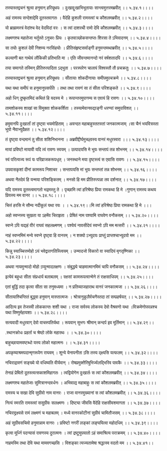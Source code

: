 तस्यास्तद्वचनं श्रुत्वा हनुमान् हरियूथपः ।
दुःखाद्दुःखाभिभूतायाः सान्त्वमुत्तरमब्रवीत् ।। ५.३४.१।।।।

अहं रामस्य सन्देशाद्देवि दूतस्तवागतः ।
वैदेहि कुशली रामस्त्वां च कौशलमब्रवीत् ।। ५.३४.२।।।।

यो ब्राह्ममस्त्रं वेदांश्च वेद वेदविदां वरः ।
स त्वां दाशरथी रामो देवि कौशलमब्रवीत् ।। ५.३४.३।।।।

लक्ष्मणश्च महातेजा भर्तुस्ते ऽनुचरः प्रियः ।
कृतवाञ्छोकसन्तप्तः शिरसा ते ऽभिवादनम् ।। ५.३४.४।।।।

सा तयोः कुशलं देवी निशम्य नरसिंहयोः ।
प्रीतिसंहृष्टसर्वाङ्गी हनुमन्तमथाब्रवीत् ।। ५.३४.५।।।।

कल्याणी बत गाथेयं लौकिकी प्रतिभाति मा ।
एति जीवन्तमानन्दो नरं वर्षशतादपि ।। ५.३४.६।।।।

तया समागते तस्मिन् प्रीतिरुत्पादिता ऽद्भुता ।
परस्परेण चालापं विश्वस्तौ तौ प्रचक्रतुः ।। ५.३४.७।।।।

तस्यास्तद्वचनं श्रुत्वा हनुमान् हरियूथपः ।
सीतायाः शोकदीनायाः समीपमुपचक्रमे ।। ५.३४.८।।।।

यथा यथा समीपं स हनुमानुपसर्पति ।
तथा तथा रावणं सा तं सीता परिशङ्कते ।। ५.३४.९।।।।

अहो धिग् दुष्कृतमिदं कथितं हि यदस्य मे ।
रूपान्तरमुपागम्य स एवायं हि रावणः ।। ५.३४.१०।।।।

तामशोकस्य शाखां सा विमुक्ता शोककर्शिता ।
तस्यामेवानवद्याङ्गी धरण्यां समुपाविशत् ।। ५.३४.११।।।।

हमुमानपि दुःखार्तां तां दृष्ट्वा भयमोहिताम् ।
अवन्दत महाबाहुस्ततस्तां जनकात्मजाम् ।सा चैनं भयवित्रस्ता भूयो नैवाभ्युदैक्षत ।। ५.३४.१२।।।।

तं दृष्ट्वा वन्दमानं तु सीता शशिनिभानना ।
अब्रवीद्दीर्घमुच्छ्वस्य वानरं मधुरस्वरा ।।। ५.३४.१३।।।।

मायां प्रविष्टो मायावी यदि त्वं रावणः स्वयम् ।
उत्पादयसि मे भूयः सन्तापं तन्न शोभनम् ।। ५.३४.१४।।।।

स्वं परित्यज्य रूपं यः परिव्राजकरूपधृत् ।
जनस्थाने मया दृष्टस्त्वं स एवासि रावणः ।। ५.३४.१५।।।।

उपवासकृशां दीनां कामरूप निशाचर ।
सन्तापयसि मां भूयः सन्तप्तां तन्न शोभनम् ।। ५.३४.१६।।।।

अथवा नैतदेवं हि यन्मया परिशङ्कितम् ।
मनसो हि मम प्रीतिरुत्पन्ना तव दर्शनात् ।। ५.३४.१७।।।।

यदि रामस्य दूतस्त्वमागतो भद्रमस्तु ते ।
पृच्छामि त्वां हरिश्रेष्ठ प्रिया रामकथा हि मे ।गुणान् रामस्य कथय प्रियस्य मम वानर ।। ५.३४.१८।।।।

चित्तं हरसि मे सौम्य नदीकूलं यथा रयः ।
। ५.३४.१९।।मि त्वां हरिश्रेष्ठ प्रिया रामकथा हि मे ।।।

अहो स्वप्नस्य सुखता या ऽहमेंव चिराहृता ।
प्रेषितं नाम पश्यामि राघवेण वनौकसम् ।। ५.३४.२०।।।।

स्वप्ने ऽपि यद्यहं वीरं राघवं सहलक्ष्मणम् ।
पश्येयं नावसीदेयं स्वप्नो ऽपि मम मत्सरी ।। ५.३४.२१।।।।

नाहं स्वप्नमिमं मन्ये स्वप्ने दृष्ट्वा हि वानरम् ।
न शक्यो ऽभ्युदयः प्राप्तुं प्राप्तश्चाभ्युदयो मम ।। ५.३४.२२।।।।

किन्नु स्याच्चित्तमोहो ऽयं भवेद्वातगतिस्त्वियम् ।
उन्मादजो विकारो वा स्यादियं मृगतृष्णिका ।। ५.३४.२३।।।।

अथवा नायमुन्मादो मोहो ऽप्युन्मादलक्षणः ।
संबुद्ध्ये चाहमात्मानमिमं चापि वनौकसम् ।। ५.३४.२४।।।।

इत्येवं बहुधा सीता संप्रधार्य बलाबलम् ।
रक्षसां कामरूपत्वान्मेने तं राक्षसाधिपम् ।। ५.३४.२५।।।।

एतां बुद्धिं तदा कृत्वा सीता सा तनुमध्यमा ।
न प्रतिव्याजहाराथ वानरं जनकात्मजा ।। ५.३४.२६।।।।

सीतायाश्चिन्तितं बुद्ध्वा हनुमान् मारुतात्मजः ।
श्रोत्रानुकूलैर्वचनैस्तदा तां सम्प्रहर्षयत् ।। ५.३४.२७।।।।

आदित्य इव तेजस्वी लोककान्तः शशी यथा ।
राजा सर्वस्य लोकस्य देवो वैश्रवणो यथा ।विक्रमेणोपपन्नश्च यथा विष्णुर्महायशाः ।। ५.३४.२८।।।।

सत्यवादी मधुरवाग् देवो वाचस्पतिर्यथा ।
रूपवान् सुभगः श्रीमान् कन्दर्प इव मूर्तिमान् ।। ५.३४.२९।।

.स्थानक्रोधः प्रहर्ता च श्रेष्ठो लोके महारथः ।
। ५.३४.३०।।।।

बाहुच्छायामवष्टब्धो यस्य लोको महात्मनः ।
। ५.३४.३१।।।।

अपकृष्याश्रमपदान्मृगरूपेण राघवम् ।
शून्ये येनापनीता ऽसि तस्य द्क्ष्यसि यत्फलम् ।। ५.३४.३२।।।।

नचिराद्रावणं सङ्ख्ये यो वधिष्यति वीर्यवान् ।
रोषप्रमुक्तैरिषुभिर्ज्वलद्भिरिव पावकैः ।। ५.३४.३३।।।।

तेनाहं प्रेषितो दूतस्त्वत्सकाशमिहागतः ।
त्वद्वियोगेन दुःखार्तः स त्वां कौशलमब्रवीत् ।। ५.३४.३४।।।।

लक्ष्मणश्च महातेजाः सुमित्रानन्दवर्धनः ।
अभिवाद्य महाबाहुः स त्वां कौशलमब्रवीत् ।। ५.३४.३५।।।।

रामस्य च सखा देवि सुग्रीवो नाम वानरः ।
राजा वानरमुख्यानां स त्वां कौशलमब्रवीत् ।। ५.३४.३६।।।।

नित्यं स्मरति रामस्त्वां ससुग्रीवः सलक्ष्मणः ।
दिष्ट्या जीवसि वैदेहि राक्षसीवशमागता ।। ५.३४.३७।।।।

नचिराद्द्रक्ष्यसे रामं लक्ष्मणं च महाबलम् ।
मध्ये वानरकोटीनां सुग्रीवं चामितौजसम् ।। ५.३४.३८।।।।

अहं सुग्रीवसचिवो हनुमान्नाम वानरः ।
प्रविष्टो नगरीं लङ्कां लङ्घयित्वा महोदधिम् ।। ५.३४.३९।।।।

कृत्वा मूर्ध्नि पदन्यासं रावणस्य दुरात्मनः ।
त्वां द्रष्टुमुपयातो ऽहं समाश्रित्य पराक्रमम् ।। ५.३४.४०।।।।

नाहमस्मि तथा देवि यथा मामवगच्छसि ।
विशङ्का त्यज्यतामेषा श्रद्धत्स्व वदतो मम ।। ५.३४.४१।।

